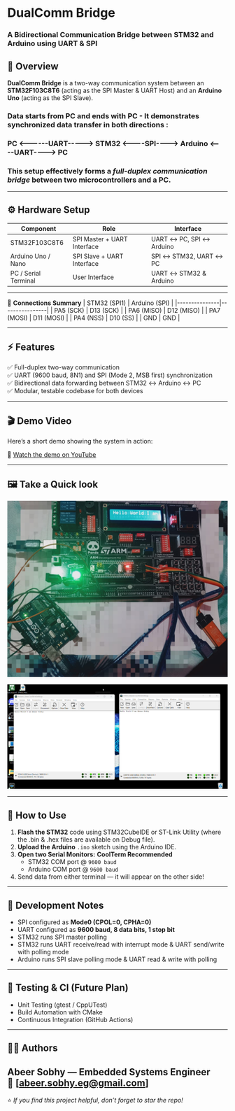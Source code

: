 #  DualComm Bridge  
### A Bidirectional Communication Bridge between STM32 and Arduino using UART & SPI


## 📘 Overview

**DualComm Bridge** is a two-way communication system between an **STM32F103C8T6** (acting as the SPI Master & UART Host) and an **Arduino Uno** (acting as the SPI Slave).  

### Data starts from PC and ends with PC - It demonstrates synchronized data transfer in both directions :

###  PC <------UART-----> STM32 <----SPI----> Arduino <----UART----> PC

### This setup effectively forms a *full-duplex communication bridge* between two microcontrollers and a PC.

---

## ⚙️ Hardware Setup

| Component | Role | Interface |
|------------|------|-----------|
| STM32F103C8T6 | SPI Master + UART Interface | UART ↔ PC, SPI ↔ Arduino |
| Arduino Uno / Nano | SPI Slave + UART Interface | SPI ↔ STM32, UART ↔ PC |
| PC / Serial Terminal | User Interface | UART ↔ STM32 & Arduino |

---

🧩 **Connections Summary**
| STM32 (SPI1) | Arduino (SPI) |
|---------------|----------------|
| PA5 (SCK)     | D13 (SCK)      |
| PA6 (MISO)    | D12 (MISO)     |
| PA7 (MOSI)    | D11 (MOSI)     |
| PA4 (NSS)     | D10 (SS)       |
| GND           | GND            |

---

## ⚡ Features

✅ Full-duplex two-way communication  
✅ UART (9600 baud, 8N1) and SPI (Mode 2, MSB first) synchronization  
✅ Bidirectional data forwarding between STM32 ↔ Arduino ↔ PC  
✅ Modular, testable codebase for both devices  

---

## 🎬 Demo Video
Here’s a short demo showing the system in action:  

🎥 [Watch the demo on YouTube](https://youtu.be/uubYdVKIsu8)

---

## 🖼️ Take a Quick look 

<p align="right">
  <img src="Doc/HW.png" width="550" alt="Data Transfer">
</p>
<p align="left">
  <img src="Doc/DualComm_Bridge.png" width="550" alt="Data Transfer">
</p>

---

## 🚀 How to Use

1. **Flash the STM32** code using STM32CubeIDE or ST-Link Utility (where the .bin & .hex files are available on Debug file).  
2. **Upload the Arduino** `.ino` sketch using the Arduino IDE.  
3. **Open two Serial Monitors:** **CoolTerm Recommended**
   - STM32 COM port @ `9600 baud`
   - Arduino COM port @ `9600 baud`
4. Send data from either terminal — it will appear on the other side!

---

## 🧩 Development Notes

- SPI configured as **Mode0 (CPOL=0, CPHA=0)**  
- UART configured as **9600 baud, 8 data bits, 1 stop bit**  
- STM32 runs SPI master polling
- STM32 runs UART receive/read with interrupt mode & UART send/write with polling mode 
- Arduino runs SPI slave polling mode & UART read & write with polling   

---

## 🧪 Testing & CI (Future Plan)
- Unit Testing (gtest / CppUTest)
- Build Automation with CMake
- Continuous Integration (GitHub Actions)

---

## 👨‍💻 Authors

**Abeer Sobhy** — Embedded Systems Engineer  
📧 [abeer.sobhy.eg@gmail.com]  
---

⭐ *If you find this project helpful, don’t forget to star the repo!*  

